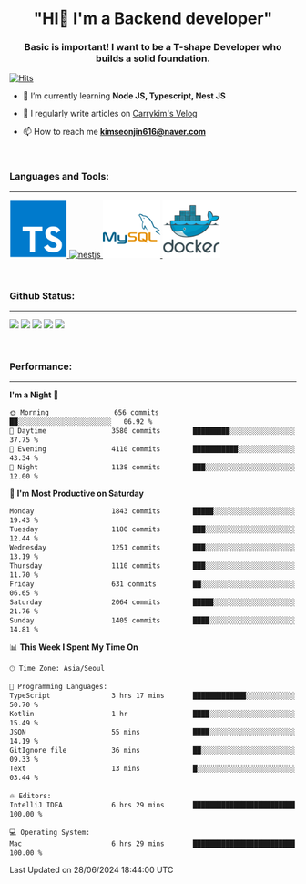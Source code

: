 <h1 align="center">"HI👋 I'm a Backend developer" </h1>
<h3 align="center">Basic is important! I want to be a T-shape Developer who builds a solid foundation.</h3>

[![Hits](https://hits.seeyoufarm.com/api/count/incr/badge.svg?url=https%3A%2F%2Fgithub.com%2Fgimseonjin&count_bg=%2318BFE5&title_bg=%23555555&icon=ko-fi.svg&icon_color=%23E7E7E7&title=hits&edge_flat=false)](https://hits.seeyoufarm.com)

- 🌱 I’m currently learning **Node JS, Typescript, Nest JS**

- 📝 I regularly write articles on [Carrykim's Velog](https://velog.io/@carrykim)

- 📫 How to reach me **kimseonjin616@naver.com**

<br/>

<h3 align="left">Languages and Tools:</h3>

***

<p align="left"> 
 <a href="https://www.typescriptlang.org/" target="_blank" rel="noreferrer"> <img src="https://raw.githubusercontent.com/devicons/devicon/master/icons/typescript/typescript-original.svg" alt="typescript" width="20%" height="20%"/> </a>
<a href="https://nestjs.com/" target="_blank" rel="noreferrer"> <img src="https://docs.nestjs.com/assets/logo-small.svg" alt="nestjs" width="20%" height="20%"/> </a> 
<a href="https://www.mysql.com/" target="_blank" rel="noreferrer"> <img src="https://raw.githubusercontent.com/devicons/devicon/master/icons/mysql/mysql-original-wordmark.svg" alt="mysql" width="20%" height="20%"/>  </a>
 <a href="https://www.docker.com/" target="_blank" rel="noreferrer"> <img src="https://raw.githubusercontent.com/devicons/devicon/master/icons/docker/docker-original-wordmark.svg" alt="docker" width="20%" height="20%"/> </a>
 </p>
</p>

<br/>

<h3 align="left">Github Status:</h3>

***

![](http://github-profile-summary-cards.vercel.app/api/cards/profile-details?username=gimseonjin&theme=nord_bright)
![](http://github-profile-summary-cards.vercel.app/api/cards/repos-per-language?username=gimseonjin&theme=nord_bright)
![](http://github-profile-summary-cards.vercel.app/api/cards/most-commit-language?username=gimseonjin&theme=nord_bright)
![](http://github-profile-summary-cards.vercel.app/api/cards/stats?username=gimseonjin&theme=nord_bright)
![](http://github-profile-summary-cards.vercel.app/api/cards/productive-time?username=gimseonjin&theme=nord_bright&utcOffset=8)


<br/>

<h3 align="left">Performance:</h3>

***

<!--START_SECTION:waka-->
**I'm a Night 🦉** 

```text
🌞 Morning                656 commits         ██░░░░░░░░░░░░░░░░░░░░░░░   06.92 % 
🌆 Daytime                3580 commits        █████████░░░░░░░░░░░░░░░░   37.75 % 
🌃 Evening                4110 commits        ███████████░░░░░░░░░░░░░░   43.34 % 
🌙 Night                  1138 commits        ███░░░░░░░░░░░░░░░░░░░░░░   12.00 % 
```
📅 **I'm Most Productive on Saturday** 

```text
Monday                   1843 commits        █████░░░░░░░░░░░░░░░░░░░░   19.43 % 
Tuesday                  1180 commits        ███░░░░░░░░░░░░░░░░░░░░░░   12.44 % 
Wednesday                1251 commits        ███░░░░░░░░░░░░░░░░░░░░░░   13.19 % 
Thursday                 1110 commits        ███░░░░░░░░░░░░░░░░░░░░░░   11.70 % 
Friday                   631 commits         ██░░░░░░░░░░░░░░░░░░░░░░░   06.65 % 
Saturday                 2064 commits        █████░░░░░░░░░░░░░░░░░░░░   21.76 % 
Sunday                   1405 commits        ████░░░░░░░░░░░░░░░░░░░░░   14.81 % 
```


📊 **This Week I Spent My Time On** 

```text
🕑︎ Time Zone: Asia/Seoul

💬 Programming Languages: 
TypeScript               3 hrs 17 mins       █████████████░░░░░░░░░░░░   50.70 % 
Kotlin                   1 hr                ████░░░░░░░░░░░░░░░░░░░░░   15.49 % 
JSON                     55 mins             ████░░░░░░░░░░░░░░░░░░░░░   14.19 % 
GitIgnore file           36 mins             ██░░░░░░░░░░░░░░░░░░░░░░░   09.33 % 
Text                     13 mins             █░░░░░░░░░░░░░░░░░░░░░░░░   03.44 % 

🔥 Editors: 
IntelliJ IDEA            6 hrs 29 mins       █████████████████████████   100.00 % 

💻 Operating System: 
Mac                      6 hrs 29 mins       █████████████████████████   100.00 % 
```


 Last Updated on 28/06/2024 18:44:00 UTC
<!--END_SECTION:waka-->

<div align="center">
  
